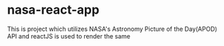 # nasa-react-app
 This is project which utilizes NASA's Astronomy Picture of the Day(APOD) API and reactJS is used to render the same
